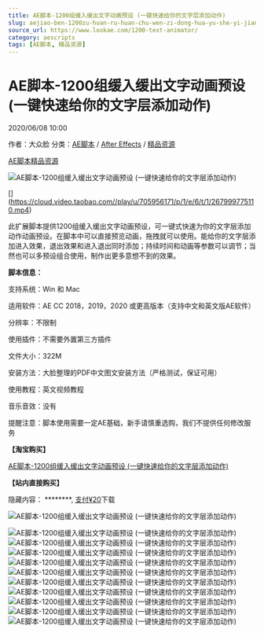 ```yaml
---
title: AE脚本-1200组缓入缓出文字动画预设 (一键快速给你的文字层添加动作)
slug: aejiao-ben-1200zu-huan-ru-huan-chu-wen-zi-dong-hua-yu-she-yi-jian-kuai-su-gei-ni-de-wen-zi-ceng-tian-jia-dong-zuo
source_url: https://www.lookae.com/1200-text-animator/
category: aescripts
tags: [AE脚本, 精品资源]
---
```

# AE脚本-1200组缓入缓出文字动画预设 (一键快速给你的文字层添加动作)

2020/06/08 10:00

作者：大众脸
分类：[AE脚本](https://www.lookae.com/after-effects/aescripts/) / [After Effects](https://www.lookae.com/after-effects/) / [精品资源](https://www.lookae.com/fufei/)

[AE脚本](https://www.lookae.com/tag/ae%e8%84%9a%e6%9c%ac/)[精品资源](https://www.lookae.com/tag/%e7%b2%be%e5%93%81%e8%b5%84%e6%ba%90/)

![AE脚本-1200组缓入缓出文字动画预设 (一键快速给你的文字层添加动作)](https://www.lookae.com/wp-content/uploads/2020/06/1200-Text-Animator-.jpg "AE脚本-1200组缓入缓出文字动画预设 (一键快速给你的文字层添加动作)-LookAE.com")

[﻿[﻿]("https://cloud.video.taobao.com//play/u/705956171/p/1/e/6/t/1/267999775110.mp4)](https://cloud.video.taobao.com//play/u/705956171/p/1/e/6/t/1/267999775110.mp4)

此扩展脚本提供1200组缓入缓出文字动画预设，可一键式快速为你的文字层添加动作动画预设。在脚本中可以直接预览动画，拖拽就可以使用。能给你的文字层添加进入效果，退出效果和进入退出同时添加；持续时间和动画等参数可以调节；当然也可以多预设组合使用，制作出更多意想不到的效果。

**脚本信息：**

支持系统：Win 和 Mac

适用软件：AE CC 2018，2019，2020 或更高版本（支持中文和英文版AE软件）

分辨率：不限制

使用插件：不需要外置第三方插件

文件大小：322M

安装方法：大脸整理的PDF中文图文安装方法（严格测试，保证可用）

使用教程：英文视频教程

音乐音效：没有

提醒注意：脚本使用需要一定AE基础，新手请慎重选购，我们不提供任何修改服务

**【淘宝购买】**

[AE脚本-1200组缓入缓出文字动画预设 (一键快速给你的文字层添加动作)](https://item.taobao.com/item.htm?id=620172366785)

**【站内直接购买】**

隐藏内容：
\*\*\*\*\*\*\*\*,
[支付¥20](https://www.lookae.com/wp-login.php?redirect_to=https%3A%2F%2Fwww.lookae.com%2F1200-text-animator%2F)下载

![AE脚本-1200组缓入缓出文字动画预设 (一键快速给你的文字层添加动作)](https://img.alicdn.com/imgextra/i2/705956171/O1CN01UMtwpt1vSMj46O68a_!!705956171.jpg "AE脚本-1200组缓入缓出文字动画预设 (一键快速给你的文字层添加动作)-LookAE.com")

![AE脚本-1200组缓入缓出文字动画预设 (一键快速给你的文字层添加动作)](https://img.alicdn.com/imgextra/i4/705956171/O1CN01VNhWe41vSMj6RxzrY_!!705956171.gif "AE脚本-1200组缓入缓出文字动画预设 (一键快速给你的文字层添加动作)-LookAE.com")![AE脚本-1200组缓入缓出文字动画预设 (一键快速给你的文字层添加动作)](https://img.alicdn.com/imgextra/i1/705956171/O1CN01pRYXUA1vSMj73GiN2_!!705956171.gif "AE脚本-1200组缓入缓出文字动画预设 (一键快速给你的文字层添加动作)-LookAE.com")![AE脚本-1200组缓入缓出文字动画预设 (一键快速给你的文字层添加动作)](https://img.alicdn.com/imgextra/i2/705956171/O1CN01XmEbDx1vSMiyQMhsv_!!705956171.gif "AE脚本-1200组缓入缓出文字动画预设 (一键快速给你的文字层添加动作)-LookAE.com")![AE脚本-1200组缓入缓出文字动画预设 (一键快速给你的文字层添加动作)](https://img.alicdn.com/imgextra/i2/705956171/O1CN010Afbni1vSMj73E6E4_!!705956171.gif "AE脚本-1200组缓入缓出文字动画预设 (一键快速给你的文字层添加动作)-LookAE.com")![AE脚本-1200组缓入缓出文字动画预设 (一键快速给你的文字层添加动作)](https://img.alicdn.com/imgextra/i4/705956171/O1CN0104WdOv1vSMj73Dtjx_!!705956171.gif "AE脚本-1200组缓入缓出文字动画预设 (一键快速给你的文字层添加动作)-LookAE.com")![AE脚本-1200组缓入缓出文字动画预设 (一键快速给你的文字层添加动作)](https://img.alicdn.com/imgextra/i3/705956171/O1CN01lyzhsS1vSMj6UVHVK_!!705956171.gif "AE脚本-1200组缓入缓出文字动画预设 (一键快速给你的文字层添加动作)-LookAE.com")![AE脚本-1200组缓入缓出文字动画预设 (一键快速给你的文字层添加动作)](https://img.alicdn.com/imgextra/i1/705956171/O1CN01scBMOp1vSMj8uhikl_!!705956171.gif "AE脚本-1200组缓入缓出文字动画预设 (一键快速给你的文字层添加动作)-LookAE.com")![AE脚本-1200组缓入缓出文字动画预设 (一键快速给你的文字层添加动作)](https://img.alicdn.com/imgextra/i2/705956171/O1CN01HIaE5F1vSMj6tWdcS_!!705956171.gif "AE脚本-1200组缓入缓出文字动画预设 (一键快速给你的文字层添加动作)-LookAE.com")![AE脚本-1200组缓入缓出文字动画预设 (一键快速给你的文字层添加动作)](https://img.alicdn.com/imgextra/i3/705956171/O1CN01ox64Qq1vSMj6UTfkF_!!705956171.gif "AE脚本-1200组缓入缓出文字动画预设 (一键快速给你的文字层添加动作)-LookAE.com")![AE脚本-1200组缓入缓出文字动画预设 (一键快速给你的文字层添加动作)](https://img.alicdn.com/imgextra/i4/705956171/O1CN017nIz5f1vSMj8ugJUF_!!705956171.gif "AE脚本-1200组缓入缓出文字动画预设 (一键快速给你的文字层添加动作)-LookAE.com")

